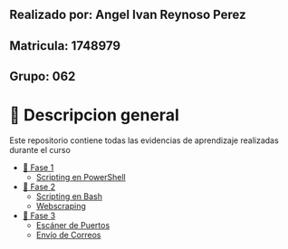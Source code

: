 ## Realizado por: Angel Ivan Reynoso Perez
## Matricula: 1748979
## Grupo: 062

# 📔 Descripcion general

Este repositorio contiene todas las evidencias de aprendizaje realizadas durante el curso

- [📔 Fase 1]()
	- [Scripting en PowerShell](./scripting_powershell/README.md)
- [📔 Fase 2]()
	- [Scripting en Bash](./scripting_bash/README.md)
    - [Webscraping](./webscraping/README.md)
- [📔 Fase 3]()
	- [Escáner de Puertos](./escaner_de_puertos/README.md)
    - [Envío de Correos](./envio_de_correos/README.md)